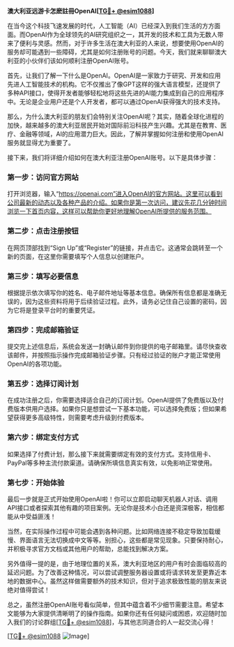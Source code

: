 **澳大利亚远游卡怎麽註冊OpenAI[[TG💪+ @esim1088](https://t.me/s/esim1088)]**

在当今这个科技飞速发展的时代，人工智能（AI）已经深入到我们生活的方方面面。而OpenAI作为全球领先的AI研究组织之一，其开发的技术和工具为无数人带来了便利与灵感。然而，对于许多生活在澳大利亚的人来说，想要使用OpenAI的服务却可能遇到一些障碍，尤其是如何注册账号的问题。今天，我们就来聊聊澳大利亚的小伙伴们该如何顺利注册OpenAI账号。

首先，让我们了解一下什么是OpenAI。OpenAI是一家致力于研究、开发和应用先进人工智能技术的机构。它不仅推出了像GPT这样的强大语言模型，还提供了多种API接口，使得开发者能够轻松地将这些先进的AI能力集成到自己的应用程序中。无论是企业用户还是个人开发者，都可以通过OpenAI获得强大的技术支持。

那么，为什么澳大利亚的朋友们会特别关注OpenAI呢？其实，随着全球化进程的加快，越来越多的澳大利亚居民开始对国际前沿科技产生兴趣。尤其是在教育、医疗、金融等领域，AI的应用潜力巨大。因此，了解并掌握如何注册和使用OpenAI服务就显得尤为重要了。

接下来，我们将详细介绍如何在澳大利亚注册OpenAI账号。以下是具体步骤：

### 第一步：访问官方网站

打开浏览器，输入“https://openai.com”进入OpenAI的官方网站。这里可以看到公司最新的动态以及各种产品的介绍。如果你是第一次访问，建议先花几分钟时间浏览一下首页内容，这样可以帮助你更好地理解OpenAI所提供的服务范围。

### 第二步：点击注册按钮

在网页顶部找到“Sign Up”或“Register”的链接，并点击它。这通常会跳转至一个新的页面，在这里你需要填写个人信息以创建账户。

### 第三步：填写必要信息

根据提示依次填写你的姓名、电子邮件地址等基本信息。确保所有信息都是准确无误的，因为这些资料将用于后续验证过程。此外，请务必记住自己设置的密码，因为它将是登录平台时的重要凭证。

### 第四步：完成邮箱验证

提交完上述信息后，系统会发送一封确认邮件到你提供的电子邮箱里。请尽快查收该邮件，并按照指示操作完成邮箱验证步骤。只有经过验证的账户才能正常使用OpenAI的各项功能。

### 第五步：选择订阅计划

在成功注册之后，你需要选择适合自己的订阅计划。OpenAI提供了免费版以及付费版本供用户选择。如果你只是想尝试一下基本功能，可以选择免费版；但如果希望获得更多高级特性，则需要考虑升级到付费版本。

### 第六步：绑定支付方式

如果选择了付费计划，那么接下来就需要绑定有效的支付方式。支持信用卡、PayPal等多种主流付款渠道。请确保所填信息真实有效，以免影响正常使用。

### 第七步：开始体验

最后一步就是正式开始使用OpenAI啦！你可以立即启动聊天机器人对话、调用API接口或者探索其他有趣的项目案例。无论你是技术小白还是资深极客，相信都能从中受益匪浅！

当然，在实际操作过程中可能会遇到各种问题。比如网络连接不稳定导致加载缓慢、界面语言无法切换成中文等等。别担心，这些都是常见现象。只要保持耐心，并积极寻求官方文档或其他用户的帮助，总能找到解决方案。

另外值得一提的是，由于地理位置的关系，澳大利亚地区的用户有时会面临较高的延迟问题。为了改善这种情况，可以尝试调整服务器设置或将请求转发至更靠近本地的数据中心。虽然这样做需要额外的技术知识，但对于追求极致性能的朋友来说绝对值得尝试！

总之，虽然注册OpenAI账号看似简单，但其中蕴含着不少细节需要注意。希望本文能够为大家提供清晰明了的操作指南。如果你还有任何疑问或困惑，欢迎随时加入我们的讨论群组[[TG💪+ @esim1088](https://t.me/s/esim1088)]，与其他志同道合的人一起交流心得！

[[TG💪+ @esim1088](https://t.me/s/esim1088) ![Image](https://i.postimg.cc/4NQfJmqS/Snipaste-2025-05-13-00-14-12.png)]